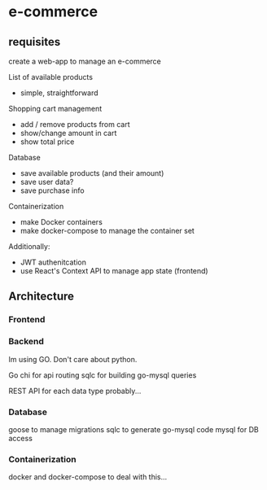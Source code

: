 # e-commerce

## requisites

create a web-app to manage an e-commerce

List of available products
- simple, straightforward

Shopping cart management
- add / remove products from cart
- show/change amount in cart
- show total price

Database
- save available products (and their amount)
- save user data?
- save purchase info

Containerization
- make Docker containers
- make docker-compose to manage the container set

Additionally:
- JWT authenitcation
- use React's Context API to manage app state (frontend)

## Architecture



### Frontend
### Backend

Im using GO. Don't care about python.

Go chi for api routing
sqlc for building go-mysql queries

REST API for each data type probably...

### Database

goose to manage migrations
sqlc to generate go-mysql code
mysql for DB access

### Containerization

docker and docker-compose to deal with this...
